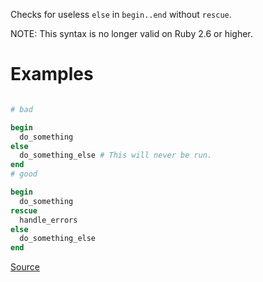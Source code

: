 
Checks for useless `else` in `begin..end` without `rescue`.

NOTE: This syntax is no longer valid on Ruby 2.6 or higher.

# Examples

```ruby

# bad

begin
  do_something
else
  do_something_else # This will never be run.
end
# good

begin
  do_something
rescue
  handle_errors
else
  do_something_else
end
```

[Source](http://www.rubydoc.info/gems/rubocop/RuboCop/Cop/Lint/UselessElseWithoutRescue)